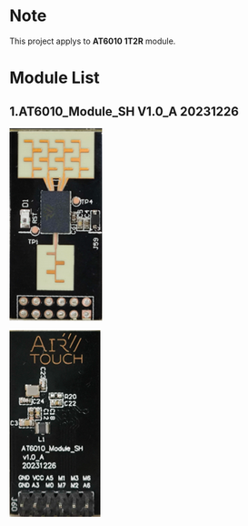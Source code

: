 # Note

This project applys to **AT6010 1T2R** module.


# Module List

## 1.**AT6010_Module_SH V1.0_A  20231226**

![Front](pics/at6010_1t2r_front.png)

![Back](pics/at6010_1t2r_back.png)
